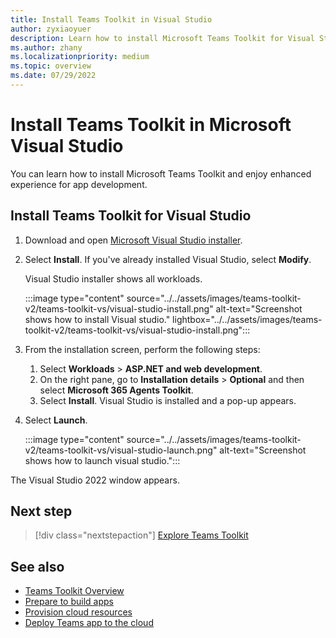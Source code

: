 ```yaml
---
title: Install Teams Toolkit in Visual Studio
author: zyxiaoyuer
description: Learn how to install Microsoft Teams Toolkit for Visual Studio and to use Visual Studio installer to install the required version of Visual Studio.
ms.author: zhany
ms.localizationpriority: medium
ms.topic: overview
ms.date: 07/29/2022
---
```


# Install Teams Toolkit in Microsoft Visual Studio

You can learn how to install Microsoft Teams Toolkit and enjoy enhanced experience for app development.

## Install Teams Toolkit for Visual Studio

1. Download and open [Microsoft Visual Studio installer](https://aka.ms/VSDownload).
1. Select **Install**. If you've already installed Visual Studio, select **Modify**.

   Visual Studio installer shows all workloads.

   :::image type="content" source="../../assets/images/teams-toolkit-v2/teams-toolkit-vs/visual-studio-install.png" alt-text="Screenshot shows how to install Visual studio." lightbox="../../assets/images/teams-toolkit-v2/teams-toolkit-vs/visual-studio-install.png":::

1. From the installation screen, perform the following steps:
   1. Select **Workloads** > **ASP.NET and web development**.
   1. On the right pane, go to **Installation details** > **Optional** and then select **Microsoft 365 Agents Toolkit**.
   1. Select **Install**. Visual Studio is installed and a pop-up appears.

1. Select **Launch**.

   :::image type="content" source="../../assets/images/teams-toolkit-v2/teams-toolkit-vs/visual-studio-launch.png" alt-text="Screenshot shows how to launch visual studio.":::

The Visual Studio 2022 window appears.

## Next step

> [!div class="nextstepaction"]
> [Explore Teams Toolkit](explore-Teams-Toolkit-vs.md)

## See also

* [Teams Toolkit Overview](teams-toolkit-fundamentals-vs.md)
* [Prepare to build apps](build-environments-vs.md)
* [Provision cloud resources](provision-vs.md)
* [Deploy Teams app to the cloud](deploy-vs.md)
